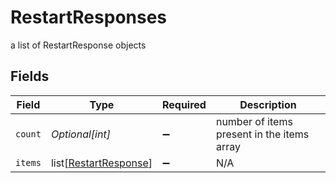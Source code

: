 # RestartResponses

a list of RestartResponse objects


## Fields

| Field                                                           | Type                                                            | Required                                                        | Description                                                     |
| --------------------------------------------------------------- | --------------------------------------------------------------- | --------------------------------------------------------------- | --------------------------------------------------------------- |
| `count`                                                         | *Optional[int]*                                                 | :heavy_minus_sign:                                              | number of items present in the items array                      |
| `items`                                                         | list[[RestartResponse](../../models/shared/restartresponse.md)] | :heavy_minus_sign:                                              | N/A                                                             |